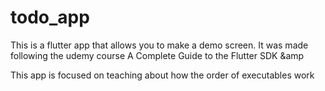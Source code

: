 # todo_app

This is a flutter app that allows you to make a demo screen.
It was made following the udemy course A Complete Guide to the Flutter SDK &amp

This app is focused on teaching about how the order of executables work
